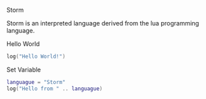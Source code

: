 Storm

Storm is an interpreted language derived from the lua programming language.

Hello World

```lua 
log("Hello World!")
```

Set Variable

```lua
languague = "Storm"
log("Hello from " .. languague)
```
